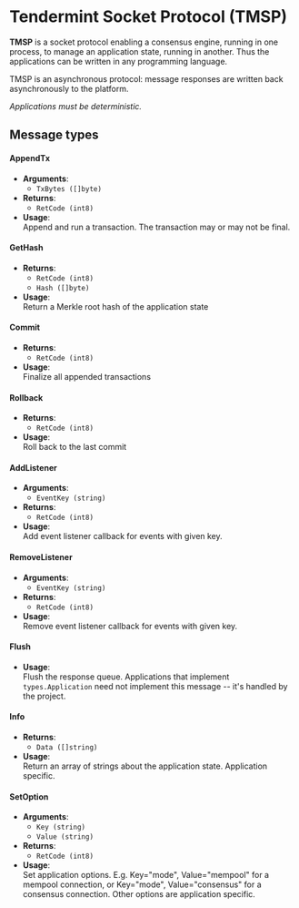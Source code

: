 # Tendermint Socket Protocol (TMSP)

**TMSP** is a socket protocol enabling a consensus engine, running in one process,
to manage an application state, running in another.
Thus the applications can be written in any programming language.

TMSP is an asynchronous protocol: message responses are written back asynchronously to the platform.

*Applications must be deterministic.*

## Message types

#### AppendTx
  * __Arguments__:
    * `TxBytes ([]byte)`
  * __Returns__:
    * `RetCode (int8)`
  * __Usage__:<br/>
    Append and run a transaction.  The transaction may or may not be final.

#### GetHash
  * __Returns__:
    * `RetCode (int8)`
    * `Hash ([]byte)`
  * __Usage__:<br/>
    Return a Merkle root hash of the application state

#### Commit
  * __Returns__:
    * `RetCode (int8)`
  * __Usage__:<br/>
    Finalize all appended transactions

#### Rollback
  * __Returns__:
    * `RetCode (int8)`
  * __Usage__:<br/>
    Roll back to the last commit

#### AddListener
  * __Arguments__:
    * `EventKey (string)`
  * __Returns__:
    * `RetCode (int8)`
  * __Usage__:<br/>
    Add event listener callback for events with given key.

#### RemoveListener
  * __Arguments__:
    * `EventKey (string)`
  * __Returns__:
    * `RetCode (int8)`
  * __Usage__:<br/>
    Remove event listener callback for events with given key.

#### Flush
  * __Usage__:<br/>
    Flush the response queue.  Applications that implement `types.Application` need not implement this message -- it's handled by the project.

#### Info
  * __Returns__:
    * `Data ([]string)`
  * __Usage__:<br/>
    Return an array of strings about the application state.  Application specific.

#### SetOption
  * __Arguments__:
    * `Key (string)`
    * `Value (string)`
  * __Returns__:
    * `RetCode (int8)`
  * __Usage__:<br/>
    Set application options.  E.g. Key="mode", Value="mempool" for a mempool connection, or Key="mode", Value="consensus" for a consensus connection.
    Other options are application specific.

